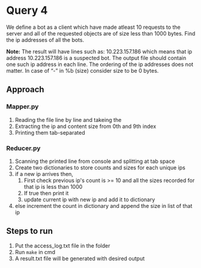 # Query 4

We define a bot as a client which have made atleast 10 requests to the server and all of the requested objects are of size less than 1000 bytes. Find the ip addresses of all the bots.

**Note:** The result will have lines such as: 10.223.157.186 which means that ip address 10.223.157.186 is a suspected bot. The output file should contain one such ip address in each line. The ordering of the ip addresses does not matter. In
case of “-” in %b (size) consider size to be 0 bytes.

## Approach

### Mapper.py

1. Reading the file line by line and takeing the 
2. Extracting the ip and content size from 0th and 9th index
3. Printing them tab-separated

### Reducer.py

1. Scanning the printed line from console and splitting at tab space
2. Create two dictionaries to store counts and sizes for each unique ips
3. if a new ip arrives then,
   1. First check previous ip's count is >= 10 and all the sizes recorded for that ip is less than 1000
   2. If true then print it
   3. update current ip with new ip and add it to dictionary
4. else increment the count in dictionary and append the size in list of that ip


## Steps to run

1. Put the access_log.txt file in the folder
2. Run `make` in cmd
3. A result.txt file will be generated with desired output